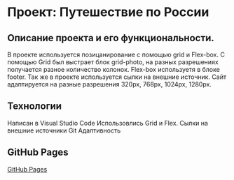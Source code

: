 # Проект: Путешествие по России

## Описание проекта и его функциональности.
В проекте используется позицанирование с помощью grid и Flex-box. С помощью Grid был выстрает блок grid-photo, на разных разрешениях получается разное количество колонок. Flex-box используетя в блоке footer. Так же в проекте используется сылки на внешние источник. Сайт адаптируется на разные разрешения 320px, 768px, 1024px, 1280px.

## Технологии
Написан в Visual Studio Code
Использовлись Grid и Flex.
Сылки на внешние источники
Git
Адаптивность

## GitHub Pages
[GitHub Pages](https://github.com/Murkamilov/russian-travel)
